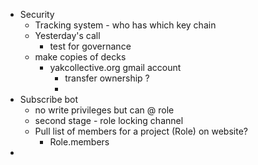 - Security
    - Tracking system - who has which key chain
    - Yesterday's call
        - test for governance
    - make copies of decks
        - yakcollective.org gmail account 
            - transfer ownership ? 
            - 
- Subscribe bot
    - no write privileges but can @ role 
    - second stage - role locking channel
    - Pull list of members for a project (Role) on website? 
        - Role.members
- 
